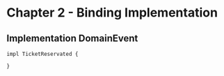 # Chapter 2 - Binding Implementation

## Implementation DomainEvent

```feakin
impl TicketReservated {

}
```
